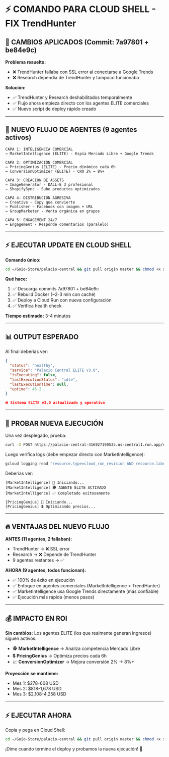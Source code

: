 # ⚡ COMANDO PARA CLOUD SHELL - FIX TrendHunter

## 🔧 CAMBIOS APLICADOS (Commit: 7a97801 + be84e9c)

**Problema resuelto:**
- ❌ TrendHunter fallaba con SSL error al conectarse a Google Trends
- ❌ Research dependía de TrendHunter y tampoco funcionaba

**Solución:**
- ✅ TrendHunter y Research deshabilitados temporalmente
- ✅ Flujo ahora empieza directo con los agentes ELITE comerciales
- ✅ Nuevo script de deploy rápido creado

---

## 🚀 NUEVO FLUJO DE AGENTES (9 agentes activos)

```
CAPA 1: INTELIGENCIA COMERCIAL
→ MarketIntelligence (ÉLITE) - Espía Mercado Libre + Google Trends

CAPA 2: OPTIMIZACIÓN COMERCIAL  
→ PricingGenius (ÉLITE) - Precio dinámico cada 6h
→ ConversionOptimizer (ÉLITE) - CRO 2% → 8%+

CAPA 3: CREACIÓN DE ASSETS
→ ImageGenerator - DALL-E 3 profesional
→ ShopifySync - Sube productos optimizados

CAPA 4: DISTRIBUCIÓN AGRESIVA
→ Creative - Copy que convierte
→ Publisher - Facebook con imagen + URL
→ GroupMarketer - Venta orgánica en grupos

CAPA 5: ENGAGEMENT 24/7
→ Engagement - Responde comentarios (paralelo)
```

---

## ⚡ EJECUTAR UPDATE EN CLOUD SHELL

**Comando único:**

```bash
cd ~/Goio-Store/palacio-central && git pull origin master && chmod +x scripts/gcp/update-and-deploy.sh && bash scripts/gcp/update-and-deploy.sh
```

**Qué hace:**
1. ✅ Descarga commits 7a97801 + be84e9c
2. ✅ Rebuild Docker (~2-3 min con caché)
3. ✅ Deploy a Cloud Run con nueva configuración
4. ✅ Verifica health check

**Tiempo estimado:** 3-4 minutos

---

## 📊 OUTPUT ESPERADO

Al final deberías ver:

```json
{
  "status": "healthy",
  "service": "Palacio Central ELITE v3.0",
  "isExecuting": false,
  "lastExecutionStatus": "idle",
  "lastExecutionTime": null,
  "uptime": 45.2
}

🔥 Sistema ELITE v3.0 actualizado y operativo
```

---

## 🧪 PROBAR NUEVA EJECUCIÓN

Una vez desplegado, prueba:

```bash
curl -X POST https://palacio-central-416927190535.us-central1.run.app/execute
```

Luego verifica logs (debe empezar directo con MarketIntelligence):

```bash
gcloud logging read "resource.type=cloud_run_revision AND resource.labels.service_name=palacio-central AND timestamp>=\"$(date -u +%Y-%m-%dT%H:%M:%S)Z\"" --limit=50 --format="value(textPayload)" --project=goio-imperios-prod | grep -E "MarketIntelligence|PricingGenius|ConversionOptimizer|Iniciando|Completado"
```

Deberías ver:

```
[MarketIntelligence] 🚀 Iniciando...
[MarketIntelligence] 🕵️ AGENTE ÉLITE ACTIVADO
[MarketIntelligence] ✅ Completado exitosamente

[PricingGenius] 🚀 Iniciando...
[PricingGenius] 💲 Optimizando precios...
```

---

## 🔥 VENTAJAS DEL NUEVO FLUJO

**ANTES (11 agentes, 2 fallaban):**
- TrendHunter → ❌ SSL error
- Research → ❌ Depende de TrendHunter
- 9 agentes restantes → ✅

**AHORA (9 agentes, todos funcionan):**
- ✅ 100% de éxito en ejecución
- ✅ Enfoque en agentes comerciales (MarketIntelligence > TrendHunter)
- ✅ MarketIntelligence usa Google Trends directamente (más confiable)
- ✅ Ejecución más rápida (menos pasos)

---

## 💰 IMPACTO EN ROI

**Sin cambios:** Los agentes ELITE (los que realmente generan ingresos) siguen activos:

- 🕵️ **MarketIntelligence** → Analiza competencia Mercado Libre
- 💲 **PricingGenius** → Optimiza precios cada 6h
- 📈 **ConversionOptimizer** → Mejora conversión 2% → 8%+

**Proyección se mantiene:**
- Mes 1: $278-608 USD
- Mes 2: $818-1,678 USD
- Mes 3: $2,108-4,258 USD

---

## ⚡ EJECUTAR AHORA

Copia y pega en Cloud Shell:

```bash
cd ~/Goio-Store/palacio-central && git pull origin master && chmod +x scripts/gcp/update-and-deploy.sh && bash scripts/gcp/update-and-deploy.sh
```

¡Dime cuando termine el deploy y probamos la nueva ejecución! 🚀
